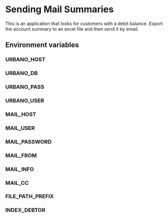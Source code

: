 # Sending Mail Summaries

This is an application that looks for customers with a debit balance.
Export the account summary to an excel file and then send it by email.

## Environment variables

### URBANO_HOST

### URBANO_DB

### URBANO_PASS

### URBANO_USER

### MAIL_HOST

### MAIL_USER

### MAIL_PASSWORD

### MAIL_FROM

### MAIL_INFO

### MAIL_CC

### FILE_PATH_PREFIX

### INDEX_DEBTOR

